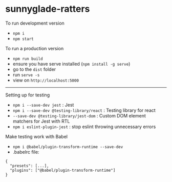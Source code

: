 # sunnyglade-ratters

To run development version
- `npm i`
- `npm start`


To run a production version
- `npm run build`
- ensure you have serve installed (`npm install -g serve`)
- go to the `dist` folder
- run `serve -s`
- view on `http://localhost:5000`


---
Setting up for testing

- `npm i --save-dev jest` : Jest
- `npm i --save-dev @testing-library/react` : Testing library for react
- `--save-dev @testing-library/jest-dom` : Custom DOM element matchers for Jest with RTL
- `npm i eslint-plugin-jest` : stop eslint throwing unnecessary errors

Make testing work with Babel
- `npm i @babel/plugin-transform-runtime --save-dev`
- .babelrc file:
```
{
  "presets": [...],
  "plugins": ["@babel/plugin-transform-runtime"]
}

